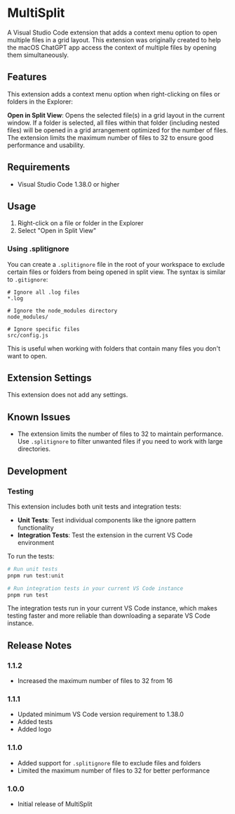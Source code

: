 # MultiSplit

A Visual Studio Code extension that adds a context menu option to open multiple files in a grid layout. This extension was originally created to help the macOS ChatGPT app access the context of multiple files by opening them simultaneously.

## Features

This extension adds a context menu option when right-clicking on files or folders in the Explorer:

**Open in Split View**: Opens the selected file(s) in a grid layout in the current window. If a folder is selected, all files within that folder (including nested files) will be opened in a grid arrangement optimized for the number of files. The extension limits the maximum number of files to 32 to ensure good performance and usability.

## Requirements

- Visual Studio Code 1.38.0 or higher

## Usage

1. Right-click on a file or folder in the Explorer
2. Select "Open in Split View"

### Using .splitignore

You can create a `.splitignore` file in the root of your workspace to exclude certain files or folders from being opened in split view. The syntax is similar to `.gitignore`:

```
# Ignore all .log files
*.log

# Ignore the node_modules directory
node_modules/

# Ignore specific files
src/config.js
```

This is useful when working with folders that contain many files you don't want to open.

## Extension Settings

This extension does not add any settings.

## Known Issues

- The extension limits the number of files to 32 to maintain performance. Use `.splitignore` to filter unwanted files if you need to work with large directories.

## Development

### Testing

This extension includes both unit tests and integration tests:

- **Unit Tests**: Test individual components like the ignore pattern functionality
- **Integration Tests**: Test the extension in the current VS Code environment

To run the tests:

```bash
# Run unit tests
pnpm run test:unit

# Run integration tests in your current VS Code instance
pnpm run test
```

The integration tests run in your current VS Code instance, which makes testing faster and more reliable than downloading a separate VS Code instance.

## Release Notes

### 1.1.2

- Increased the maximum number of files to 32 from 16

### 1.1.1

- Updated minimum VS Code version requirement to 1.38.0
- Added tests
- Added logo

### 1.1.0

- Added support for `.splitignore` file to exclude files and folders
- Limited the maximum number of files to 32 for better performance

### 1.0.0

- Initial release of MultiSplit

